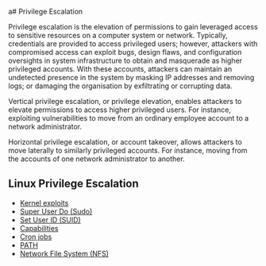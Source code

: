 a# Privilege Escalation

Privilege escalation is the elevation of permissions to gain leveraged access to sensitive resources on a computer system or network. Typically, credentials are provided to access privileged users; however, attackers with compromised access can exploit bugs, design flaws, and configuration oversights in system infrastructure to obtain and masquerade as higher privileged accounts. With these accounts, attackers can maintain an undetected presence in the system by masking IP addresses and removing logs; or damaging the organisation by exfiltrating or corrupting data.

Vertical privilege escalation, or privilege elevation, enables attackers to elevate permissions to access higher privileged users. For instance, exploiting vulnerabilities to move from an ordinary employee account to a network administrator.

Horizontal privilege escalation, or account takeover, allows attackers to move laterally to similarly privileged accounts. For instance, moving from the accounts of one network administrator to another. 

## Linux Privilege Escalation

- [Kernel exploits](https://github.com/KayEm06/Linux-privilege-escalation/blob/main/Methods/Kernel%20exploits.md)
- [Super User Do (Sudo)](https://github.com/KayEm06/Linux-privilege-escalation/blob/main/Methods/Sudo.md)
- [Set User ID (SUID)](https://github.com/KayEm06/Linux-privilege-escalation/blob/main/Methods/SUID.md)
- [Capabilities](https://github.com/KayEm06/Linux-privilege-escalation/blob/main/Methods/Capabilities.md)
- [Cron jobs](https://github.com/KayEm06/Linux-privilege-escalation/blob/main/Methods/Cronjob.md)
- [PATH](https://github.com/KayEm06/Linux-privilege-escalation/blob/main/Methods/PATH.md)
- [Network File System (NFS)](https://github.com/KayEm06/Linux-privilege-escalation/blob/main/Methods/Network%20File%20System.md)
